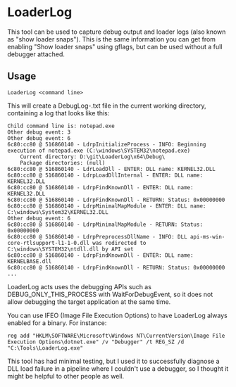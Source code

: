 # LoaderLog

This tool can be used to capture debug output and loader logs (also known as "show loader snaps"). This is the same information you can get from enabling "Show loader snaps" using gflags, but can be used without a full debugger attached.

## Usage

```
LoaderLog <command line>
```

This will create a DebugLog-<pid>.txt file in the current working directory, containing a log that looks like this:

```
Child command line is: notepad.exe
Other debug event: 3
Other debug event: 6
6c80:cc80 @ 516860140 - LdrpInitializeProcess - INFO: Beginning execution of notepad.exe (C:\windows\SYSTEM32\notepad.exe)
	Current directory: D:\git\LoaderLog\x64\Debug\
	Package directories: (null)
6c80:cc80 @ 516860140 - LdrLoadDll - ENTER: DLL name: KERNEL32.DLL
6c80:cc80 @ 516860140 - LdrpLoadDllInternal - ENTER: DLL name: KERNEL32.DLL
6c80:cc80 @ 516860140 - LdrpFindKnownDll - ENTER: DLL name: KERNEL32.DLL
6c80:cc80 @ 516860140 - LdrpFindKnownDll - RETURN: Status: 0x00000000
6c80:cc80 @ 516860140 - LdrpMinimalMapModule - ENTER: DLL name: C:\windows\System32\KERNEL32.DLL
Other debug event: 6
6c80:cc80 @ 516860140 - LdrpMinimalMapModule - RETURN: Status: 0x00000000
6c80:cc80 @ 516860140 - LdrpPreprocessDllName - INFO: DLL api-ms-win-core-rtlsupport-l1-1-0.dll was redirected to C:\windows\SYSTEM32\ntdll.dll by API set
6c80:cc80 @ 516860140 - LdrpFindKnownDll - ENTER: DLL name: KERNELBASE.dll
6c80:cc80 @ 516860140 - LdrpFindKnownDll - RETURN: Status: 0x00000000
...
```

LoaderLog acts uses the debugging APIs such as DEBUG_ONLY_THIS_PROCESS with WaitForDebugEvent, so it does not allow debugging the target application at the same time.

You can use IFEO (Image File Execution Options) to have LoaderLog always enabled for a binary. For instance:

```
reg add "HKLM\SOFTWARE\Microsoft\Windows NT\CurrentVersion\Image File Execution Options\dotnet.exe" /v "Debugger" /t REG_SZ /d "C:\Tools\LoaderLog.exe"
```

This tool has had minimal testing, but I used it to successfully diagnose a DLL load failure in a pipeline where I couldn't use a debugger, so I thought it might be helpful to other people as well.